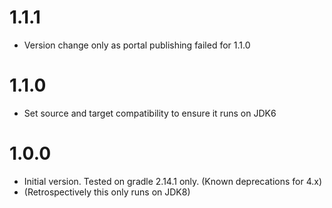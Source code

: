 1.1.1
=====
- Version change only as portal publishing failed for 1.1.0

1.1.0
=====
- Set source and target compatibility to ensure it runs on JDK6

1.0.0
=====
- Initial version. Tested on gradle 2.14.1 only. (Known deprecations for 4.x)
- (Retrospectively this only runs on JDK8)